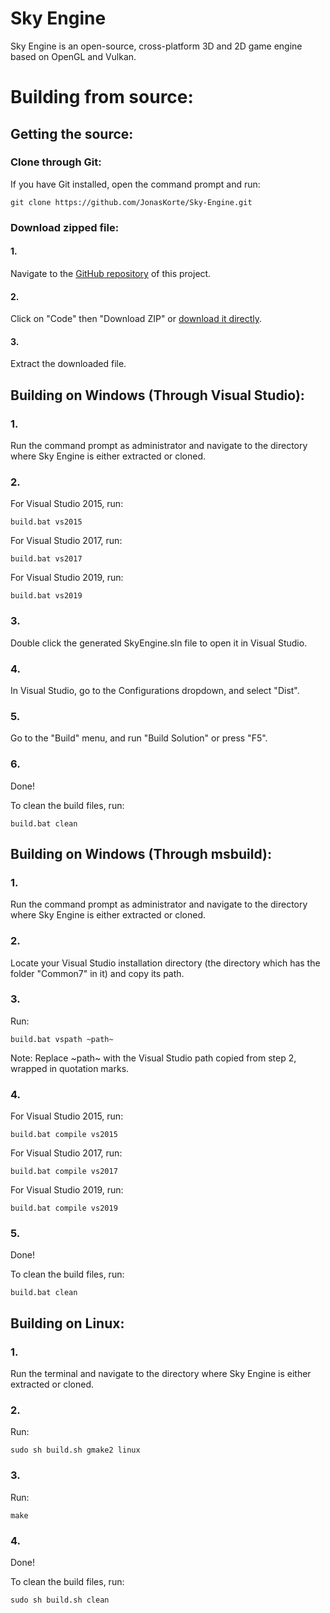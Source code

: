 # Sky Engine
Sky Engine is an open-source, cross-platform 3D and 2D game engine based on OpenGL and Vulkan.

# Building from source:

## Getting the source:
### Clone through Git:
If you have Git installed, open the command prompt and run:
```
git clone https://github.com/JonasKorte/Sky-Engine.git
```

### Download zipped file:
#### 1.
Navigate to the [GitHub repository](https://github.com/JonasKorte/Sky-Engine) of this project.

#### 2.
Click on "Code" then "Download ZIP" or [download it directly](https://github.com/JonasKorte/Sky-Engine/archive/refs/heads/master.zip).

#### 3.
Extract the downloaded file.

## Building on Windows (Through Visual Studio):

### 1.
Run the command prompt as administrator and navigate to the directory where Sky Engine is either extracted or cloned.

### 2.
For Visual Studio 2015, run:
```
build.bat vs2015
```

For Visual Studio 2017, run:
```
build.bat vs2017
```

For Visual Studio 2019, run:
```
build.bat vs2019
```

### 3.
Double click the generated SkyEngine.sln file to open it in Visual Studio.

### 4.
In Visual Studio, go to the Configurations dropdown, and select "Dist".

### 5.
Go to the "Build" menu, and run "Build Solution" or press "F5".

### 6.
Done!

To clean the build files, run:
```
build.bat clean
```

## Building on Windows (Through msbuild):

### 1.
Run the command prompt as administrator and navigate to the directory where Sky Engine is either extracted or cloned.

### 2.
Locate your Visual Studio installation directory (the directory which has the folder "Common7" in it) and copy its path.

### 3.
Run:

```
build.bat vspath ~path~
```

Note: Replace ~path~ with the Visual Studio path copied from step 2, wrapped in quotation marks.

### 4.
For Visual Studio 2015, run:
```
build.bat compile vs2015
```

For Visual Studio 2017, run:
```
build.bat compile vs2017
```

For Visual Studio 2019, run:
```
build.bat compile vs2019
```

### 5.
Done!

To clean the build files, run:
```
build.bat clean
```

## Building on Linux:

### 1.
Run the terminal and navigate to the directory where Sky Engine is either extracted or cloned.

### 2.
Run:
```
sudo sh build.sh gmake2 linux
```

### 3.
Run:
```
make
```
### 4.
Done!

To clean the build files, run:
```
sudo sh build.sh clean
```